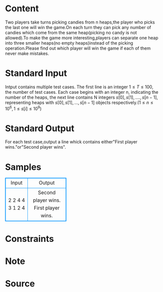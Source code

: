 
# Content

Two players take turns picking candies from n heaps,the player who picks the last one will win the game.On each turn they can pick any number of candies which come from the same heap(picking no candy is not allowed).To make the game more interesting,players can separate one heap into three smaller heaps(no empty heaps)instead of the picking operation.Please find out which player will win the game if each of them never make mistakes.

# Standard Input

Intput contains multiple test cases. The first line is an integer $1\le T\le 100$, the number of test cases. Each case begins with an integer n, indicating the number of the heaps, the next line contains N integers $s[0],s[1], ....,s[n-1]$, representing heaps with $s[0],s[1], ...,s[n-1]$ objects respectively.$(1\le n\le 10^6,1\le s[i]\le 10^9)$

# Standard Output

For each test case,output a line whick contains either"First player wins."or"Second player wins".

# Samples

<style>
        table,table tr th, table tr td { border:1px solid #0094ff; }
        table { width: 200px; min-height: 25px; line-height: 25px; text-align: center; border-collapse: collapse;}   
    </style>
<table>
	<tr>
		<td>Input</td>
		<td>Output</td>
	</tr>
<tr><td>2
2
4 4
3
1 2 4
</td><td>Second player wins.
First player wins.
</td></tr></table>


# Constraints



# Note



# Source


